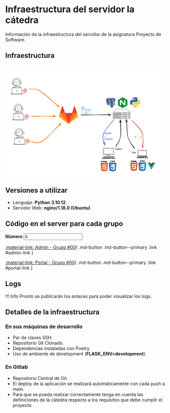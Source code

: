 # Infraestructura del servidor la cátedra

Información de la infraestructura del servidor de la asignatura Proyecto de Software.

## Infraestructura

![infraestructura](images/infraestructura.png)

## Versiones a utilizar

- Lenguaje: <strong>Python 3.10.12</strong>.
- Servidor Web: <strong>nginx/1.18.0 (Ubuntu)</strong>.
<!--- - Servidor de Base de Datos: <strong>PostgreSQL 15</strong>. -->
<!---- Node: <strong>v14.20.0 (npm 6.14.17)</strong>. -->

## Código en el server para cada grupo

<label for="number">
  <strong>Número</strong>

  <input type="number" min=0 step=1 value=0 class="md-input link" id="number" pattern="[0-9]+">
</label>

[:material-link: Admin - Grupo #00](https://admin-grupo00.proyecto2022.linti.unlp.edu.ar/){ .md-button .md-button--primary .link #admin-link }

[:material-link: Portal - Grupo #00](https://grupo00.proyecto2022.linti.unlp.edu.ar/){ .md-button .md-button--primary .link #portal-link }

## Logs

!!! Info
    Pronto se publicarán los enlaces para poder visualizar los logs.

## Detalles de la infraestructura

### En sus máquinas de desarrollo

- Par de claves SSH.
- Repositorio Git Clonado.
- Dependencias instaladas con Poetry.
- Uso de ambiente de development (<strong>FLASK_ENV=development</strong>).

### En Gitlab

- Repositorio Central de Git.
- El deploy de la aplicación se realizará automáticamente con cada push a main.
- Para que se pueda realizar correctamente tenga en cuenta las definiciones
  de la cátedra respecto a los requisitos que debe cumplir el proyecto.
